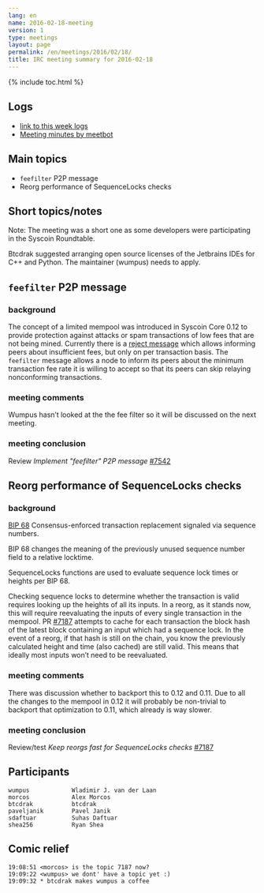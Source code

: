 ```yaml
---
lang: en
name: 2016-02-18-meeting
version: 1
type: meetings
layout: page
permalink: /en/meetings/2016/02/18/
title: IRC meeting summary for 2016-02-18
---
```

{% include toc.html %}

## Logs

- [link to this week logs](https://botbot.me/freenode/syscoin-core-dev/2016-02-18/?msg=60397355&page=2)
- [Meeting minutes by meetbot](http://www.erisian.com.au/meetbot/syscoin-core-dev/2016/syscoin-core-dev.2016-02-18-19.04.html)

## Main topics

- `feefilter` P2P message
- Reorg performance of SequenceLocks checks

## Short topics/notes

Note: The meeting was a short one as some developers were participating in the
Syscoin Roundtable.

Btcdrak suggested arranging open source licenses of the Jetbrains IDEs for C++
and Python. The maintainer (wumpus) needs to apply.

## `feefilter` P2P message

### background

The concept of a limited mempool was introduced in Syscoin Core 0.12 to provide
protection against attacks or spam transactions of low fees that are not being
mined. Currently there is a [reject message](https://github.com/syscoin/bips/blob/master/bip-0061.mediawiki) which
allows informing peers about insufficient fees, but only on per transaction
basis. The `feefilter` message allows a node to inform its peers about the
minimum transaction fee rate it is willing to accept so that its peers can skip
relaying nonconforming transactions.

### meeting comments

Wumpus hasn’t looked at the the fee filter so it will be discussed on the next
meeting.

### meeting conclusion

Review *Implement "feefilter" P2P message* [\#7542](https://github.com/syscoin/syscoin/pull/7542)

## Reorg performance of SequenceLocks checks

### background

[BIP 68](https://github.com/syscoin/bips/blob/master/bip-0068.mediawiki) Consensus-enforced
transaction replacement signaled via sequence numbers.

BIP 68 changes the meaning of the previously unused sequence number field to a
relative locktime.

SequenceLocks functions are used to evaluate sequence lock times or heights per
BIP 68.

Checking sequence locks to determine whether the transaction is valid requires
looking up the heights of all its inputs. In a reorg, as it stands now, this
will require reevaluating the inputs of every single transaction in the mempool.
PR [\#7187](https://github.com/syscoin/syscoin/pull/7187) attempts to cache
for each transaction the block hash of the latest block containing an input
which had a sequence lock. In the event of a reorg, if that hash is still on the
chain, you know the previously calculated height and time (also cached) are
still valid. This means that ideally most inputs won’t need to be reevaluated.

### meeting comments

There was discussion whether to backport this to 0.12 and 0.11. Due to all the
changes to the mempool in 0.12 it will probably be non-trivial to backport that
optimization to 0.11, which already is way slower.

### meeting conclusion

Review/test *Keep reorgs fast for SequenceLocks checks* [\#7187](https://github.com/syscoin/syscoin/pull/7187)

## Participants

    wumpus            Wladimir J. van der Laan
    morcos            Alex Morcos
    btcdrak           btcdrak
    paveljanik        Pavel Janik
    sdaftuar          Suhas Daftuar
    shea256           Ryan Shea

## Comic relief

    19:08:51 <morcos> is the topic 7187 now?
    19:09:22 <wumpus> we dont' have a topic yet :)
    19:09:32 * btcdrak makes wumpus a coffee